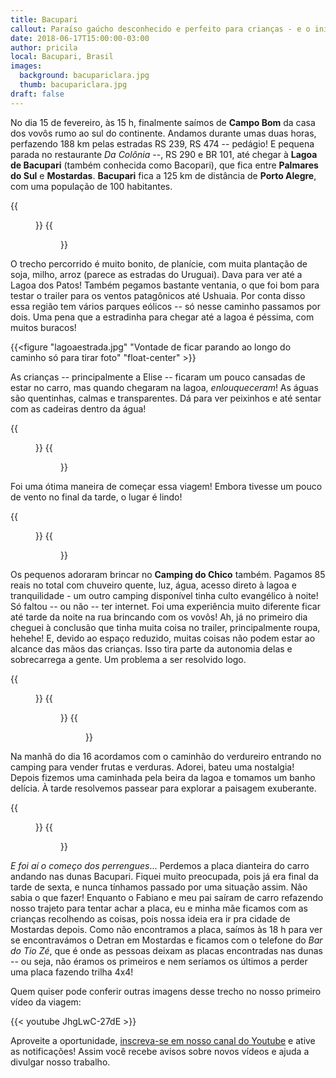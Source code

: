 ```yaml
---
title: Bacupari
callout: Paraíso gaúcho desconhecido e perfeito para crianças - e o início dos perrengues!
date: 2018-06-17T15:00:00-03:00
author: pricila
local: Bacupari, Brasil
images:
  background: bacupariclara.jpg
  thumb: bacupariclara.jpg
draft: false
---
```


No dia 15 de fevereiro, às 15 h, finalmente saímos de **Campo Bom** da casa dos vovôs rumo ao sul do continente. Andamos durante umas duas horas, perfazendo 188 km pelas estradas RS 239, RS 474 -- pedágio! E pequena parada no restaurante *Da Colônia* --, RS 290 e BR 101, até chegar à **Lagoa de Bacupari** (também conhecida como Bacopari), que fica entre **Palmares do Sul** e **Mostardas**. **Bacupari** fica a 125 km de distância de **Porto Alegre**, com uma população de 100 habitantes.

<div class="clearfix">
{{<figure "bianomotorista.jpg" "Living easy, livin' free / Season ticket, on a one way ride / Asking nothing, leave me be / Taking everything in my stride" "float-left">}}
{{<figure "estradaarvore.jpg" "Trecho bom e bonito da estrada" "float-right">}}
</div>

O trecho percorrido é muito bonito, de planície, com muita plantação de soja, milho, arroz (parece as estradas do Uruguai). Dava para ver até a Lagoa dos Patos! Também pegamos bastante ventania, o que foi bom para testar o trailer para os ventos patagônicos até Ushuaia. Por conta disso essa região tem vários parques eólicos -- só nesse caminho passamos por dois. Uma pena que a estradinha para chegar até a lagoa é péssima, com muitos buracos!

{{<figure "lagoaestrada.jpg" "Vontade de ficar parando ao longo do caminho só para tirar foto" "float-center" >}}

As crianças -- principalmente a Elise -- ficaram um pouco cansadas de estar no carro, mas quando chegaram na lagoa, *enlouqueceram*! As águas são quentinhas, calmas e transparentes. Dá para ver peixinhos e até sentar com as cadeiras dentro da água!

<div class="clearfix">
{{<figure "bacuparibanho.jpg" "Águas quentinhas, calmas e transparentes - tudibão!" "float-left">}}
{{<figure "bacupariclara.jpg" "Será que ela gostou?" "float-right">}}
</div>

Foi uma ótima maneira de começar essa viagem! Embora tivesse um pouco de vento no final da tarde, o lugar é lindo! 

<div class="clearfix">
{{<figure "bacuparijunco.jpg" "Pequena vendo uma lagoa pela primeira vez" "float-left">}}
{{<figure "bacuparipulo.jpg" "Quem tem crianças assim, no plural, sabe como é difícil sincronizar o sorriso pra foto. Imagina então quatro, e dando pulinho!" "float-right">}}
</div>

Os pequenos adoraram brincar no **Camping do Chico** também. Pagamos 85 reais no total com chuveiro quente, luz, água, acesso direto à lagoa e tranquilidade - um outro camping disponível tinha culto evangélico à noite! Só faltou -- ou não -- ter internet. Foi uma experiência muito diferente ficar até tarde da noite na rua brincando com os vovôs! Ah, já no primeiro dia cheguei à conclusão que tinha muita coisa no trailer, principalmente roupa, hehehe! E, devido ao espaço reduzido, muitas coisas não podem estar ao alcance das mãos das crianças. Isso tira parte da autonomia delas e sobrecarrega a gente. Um problema a ser resolvido logo.

<div class="clearfix">
{{<figure "bacuparisol.jpg" "Lugar sensacional" "float-left">}}
{{<figure "bacuparinoite.jpg" "Delícia ficar do lado de fora da casa até tarde da noite" "float-right">}}
{{<figure "bacuparicavalo.jpg" "Não deixe a vida passar a galope por você! Viva intencionalmente cada segundo!" "float-center">}}
</div>

Na manhã do dia 16 acordamos com o caminhão do verdureiro entrando no camping para vender frutas e verduras. Adorei, bateu uma nostalgia! Depois fizemos uma caminhada pela beira da lagoa e tomamos um banho delícia. À tarde resolvemos passear para explorar a paisagem exuberante.

<div class="clearfix">
{{<figure "bacupariarvore.jpg" "A árvore dobrando-se à força do vento" "float-left">}}
{{<figure "bacuparimanha.jpg" "Caminhada básica pela manhã" "float-right">}}
</div>

*E foi aí o começo dos perrengues*... Perdemos a placa dianteira do carro andando nas dunas Bacupari. Fiquei muito preocupada, pois já era final da tarde de sexta, e nunca tínhamos passado por uma situação assim. Não sabia o que fazer! Enquanto o Fabiano e meu pai saíram de carro refazendo nosso trajeto para tentar achar a placa, eu e minha mãe ficamos com as crianças recolhendo as coisas, pois nossa ideia era ir pra cidade de Mostardas depois. Como não encontramos a placa, saímos às 18 h para ver se encontravámos o Detran em Mostardas e ficamos com o telefone do *Bar do Tio Zé*, que é onde as pessoas deixam as placas encontradas nas dunas -- ou seja, não éramos os primeiros e nem seríamos os últimos a perder uma placa fazendo trilha 4x4!

Quem quiser pode conferir outras imagens desse trecho no nosso primeiro vídeo da viagem:

{{< youtube JhgLwC-27dE >}} 

Aproveite a oportunidade, [inscreva-se em nosso canal do Youtube](https://www.youtube.com/6overlanders?sub_confirmation=1) e ative as notificações! Assim você recebe avisos sobre novos vídeos e ajuda a divulgar nosso trabalho.

